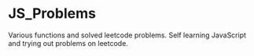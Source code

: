 # JS_Problems
Various functions and solved leetcode problems. Self learning JavaScript and trying out problems on leetcode.
